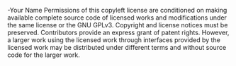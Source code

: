 -Your Name
Permissions of this copyleft license are conditioned on making available complete source code of licensed works and modifications under the same license or the GNU GPLv3. Copyright and license notices must be preserved. Contributors provide an express grant of patent rights. However, a larger work using the licensed work through interfaces provided by the licensed work may be distributed under different terms and without source code for the larger work.
